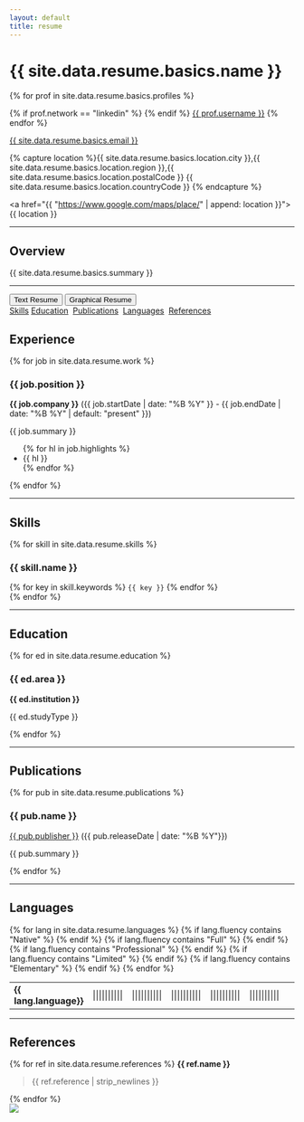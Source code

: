 ```yaml
---
layout: default
title: resume
---
```


<h1> {{ site.data.resume.basics.name }} </h1>

<div>
{% for prof in site.data.resume.basics.profiles %}

{% if prof.network == "linkedin" %}
<i class="fab fa-linkedin-in igreen" aria-hidden="true"></i>
{% endif %}
<a href="{{ prof.url }}">{{ prof.username }}</a>
{% endfor %}

<i class="fas fa-envelope igreen" aria-hidden="true"></i>
<a href="{{ site.data.resume.basics.email }}">{{ site.data.resume.basics.email }}</a>


{% capture location %}{{ site.data.resume.basics.location.city }},{{ site.data.resume.basics.location.region }},{{ site.data.resume.basics.location.postalCode }} {{ site.data.resume.basics.location.countryCode }}
{% endcapture %}

<i class="fas fa-map-marker-alt igreen" aria-hidden="true"></i>
<a href="{{ "https://www.google.com/maps/place/" | append: location }}">{{ location }}</a>
</div>

<hr/>

<h2> Overview </h2>
{{ site.data.resume.basics.summary }}

<hr/>

<div class="tab black">
  <button id="text-btn" class="tablinks button active" onclick="openTab('text')">Text Resume</button>
  <button id="diagram-btn" class="tablinks button" onclick="openTab('diagram')">Graphical Resume</button>
</div>


<div id="text" class="tabcontent" style="display: block;">

<div class="section-links">
<span>
  <i class="fas fa-tools igreen" aria-hidden="true"></i>
  <a href="#skills">Skills</a>
</span>
<span>
  <i class="fas fa-diploma igreen" aria-hidden="true"></i>
  <a href="#education" style="margin-right: 4px;">Education</a>
</span>
<i class="fas fa-book igreen" aria-hidden="true"></i>
<a href="#publications" style="margin-right: 4px;">Publications</a>
<i class="fas fa-language igreen" aria-hidden="true"></i>
<a href="#languages" style="margin-right: 4px;">Languages</a>
<i class="fas fa-star igreen" aria-hidden="true"></i>
<a href="#references" style="margin-right: 4px;">References</a>
</div>


<h2> Experience</h2>
{% for job in site.data.resume.work %}
<h3> {{ job.position }}</h3>
<b>{{ job.company }}</b> ({{ job.startDate | date: "%B %Y" }} - {{ job.endDate | date: "%B %Y" | default: "present" }})

{{ job.summary }}
<ul>
{% for hl in job.highlights %}
<li> {{ hl }} </li>
{% endfor %}
</ul>
{% endfor %}


<hr/>
<h2 id="skills"> Skills</h2>

{% for skill in site.data.resume.skills %}

<h3>{{ skill.name }}</h3>
<div>
{% for key in skill.keywords %}
<code class="highlighter-rouge">{{ key }}</code>
{% endfor %}
</div>
{% endfor %}

<hr/>
<h2 id="education"> Education</h2>

{% for ed in site.data.resume.education %}

<h3> {{ ed.area }}</h3>
<b>{{ ed.institution }}</b>

{{ ed.studyType }}

{% endfor %}

<hr/>

<h2 id="publications"> Publications</h2>

{% for pub in site.data.resume.publications %}

<h3> {{ pub.name }}</h3>
<a href="{{ pub.website }}">{{ pub.publisher }}</a> ({{ pub.releaseDate | date: "%B %Y"}})

{{ pub.summary }}

{% endfor %}


<hr/>
<h2 id="languages"> Languages</h2>
<table>
{% for lang in site.data.resume.languages %}
<tr>
<td><strong>{{ lang.language}}</strong></td>
{% if lang.fluency contains "Native" %}
<td><span class="langlevel">||||||||||</span><span></span></td>
{% endif %}
{% if lang.fluency contains "Full" %}
<td><span class="langlevel">||||||||</span><span>||</span></td>
{% endif %}
{% if lang.fluency contains "Professional" %}
<td><span class="langlevel">|||||||</span><span>|||</span></td>
{% endif %}
{% if lang.fluency contains "Limited" %}
<td><span class="langlevel">|||||</span><span>|||||</span></td>
{% endif %}
{% if lang.fluency contains "Elementary" %}
<td><span class="langlevel">|||</span><span>|||||||</span></td>
{% endif %}

<td></td>
<td></td>
<td></td>
<td></td>
<td></td>
</tr>
{% endfor %}
</table>

<hr/>
<h2 id="references"> References</h2>

{% for ref in site.data.resume.references %}
<b>{{ ref.name }}</b>
<blockquote>{{ ref.reference | strip_newlines }}</blockquote>
{% endfor %}

</div>

<div id="diagram" class="tab tabcontent">
<img src="{{ site.baseurl }}/assets/images/resume-dark.png">
</div>

<script>
function openTab(name) {
  var i;
  var x = document.getElementsByClassName("tabcontent");
  for (i = 0; i < x.length; i++) {
    x[i].style.display = "none";
  }
  var x = document.getElementsByClassName("tablinks");
  for (i = 0; i < x.length; i++) {
    x[i].classList.remove("active");
  }
  document.getElementById(name).style.display = "block";
  document.getElementById(name+'-btn').classList.add("active");
}
</script>
